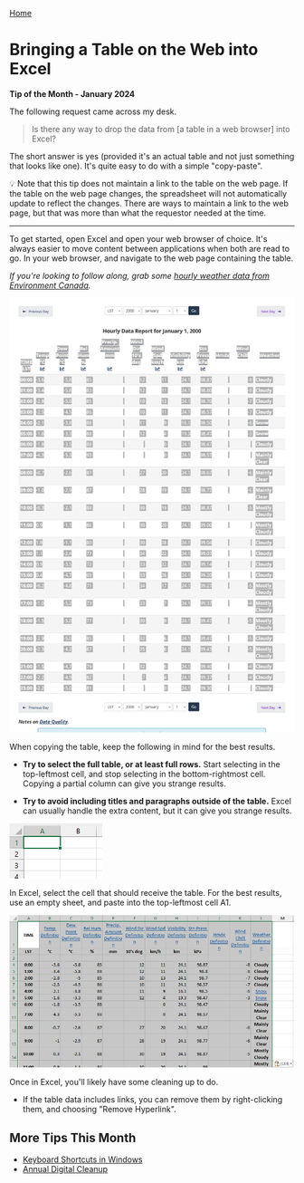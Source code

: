 [Home](https://cityssm.github.io/tip-of-the-month/)

# Bringing a Table on the Web into Excel

**Tip of the Month - January 2024**

The following request came across my desk.

> Is there any way to drop the data from [a table in a web browser] into Excel?

The short answer is yes (provided it's an actual table and not just something that looks like one).
It's quite easy to do with a simple "copy-paste".

💡 Note that this tip does not maintain a link to the table on the web page.
If the table on the web page changes, the spreadsheet will not automatically update to reflect the changes.
There are ways to maintain a link to the web page, but that was more than what the requestor needed at the time.

---

To get started, open Excel and open your web browser of choice.
It's always easier to move content between applications when both are read to go.
In your web browser, and navigate to the web page containing the table.

_If you're looking to follow along, grab some [hourly weather data from Environment Canada](https://climate.weather.gc.ca/climate_data/hourly_data_e.html?hlyRange=1961-08-01%7C2012-03-20&dlyRange=1945-06-01%7C2012-03-19&mlyRange=1945-01-01%7C2012-03-01&StationID=4093&Prov=ON&urlExtension=_e.html&searchType=stnProx&optLimit=specDate&StartYear=1950&EndYear=1950&selRowPerPage=25&Line=0&txtRadius=25&optProxType=navLink&txtLatDecDeg=46.533333333333&txtLongDecDeg=-84.5&timeframe=1&time=LST&Year=2000&Month=1&Day=1)._

![Highlight the Table](selectTable.png)

When copying the table, keep the following in mind for the best results.

- **Try to select the full table, or at least full rows.**
  Start selecting in the top-leftmost cell, and stop selecting in the bottom-rightmost cell.
  Copying a partial column can give you strange results.

- **Try to avoid including titles and paragraphs outside of the table.**
  Excel can usually handle the extra content, but it can give you strange results.

![Cell A1](excelA1.png)

In Excel, select the cell that should receive the table.
For the best results, use an empty sheet, and paste into the top-leftmost cell A1.

![Raw Data in Excel](excelRaw.png)

Once in Excel, you'll likely have some cleaning up to do.

- If the table data includes links, you can remove them by right-clicking them,
  and choosing "Remove Hyperlink".

## More Tips This Month

- [Keyboard Shortcuts in Windows](keyboard-shortcuts.md)
- [Annual Digital Cleanup](digital-cleanup.md)
